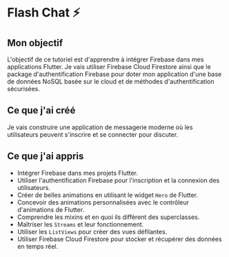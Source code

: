 # Flash Chat ⚡️

## Mon objectif

L'objectif de ce tutoriel est d'apprendre à intégrer Firebase dans mes applications Flutter. Je vais utiliser Firebase Cloud Firestore ainsi que le package d'authentification Firebase pour doter mon application d'une base de données NoSQL basée sur le cloud et de méthodes d'authentification sécurisées.

## Ce que j'ai créé

Je vais construire une application de messagerie moderne où les utilisateurs peuvent s'inscrire et se connecter pour discuter.


## Ce que j'ai appris

- Intégrer Firebase dans mes projets Flutter.
- Utiliser l'authentification Firebase pour l'inscription et la connexion des utilisateurs.
- Créer de belles animations en utilisant le widget `Hero` de Flutter.
- Concevoir des animations personnalisées avec le contrôleur d'animations de Flutter.
- Comprendre les mixins et en quoi ils diffèrent des superclasses.
- Maîtriser les `Streams` et leur fonctionnement.
- Utiliser les `ListViews` pour créer des vues défilantes.
- Utiliser Firebase Cloud Firestore pour stocker et récupérer des données en temps réel.
